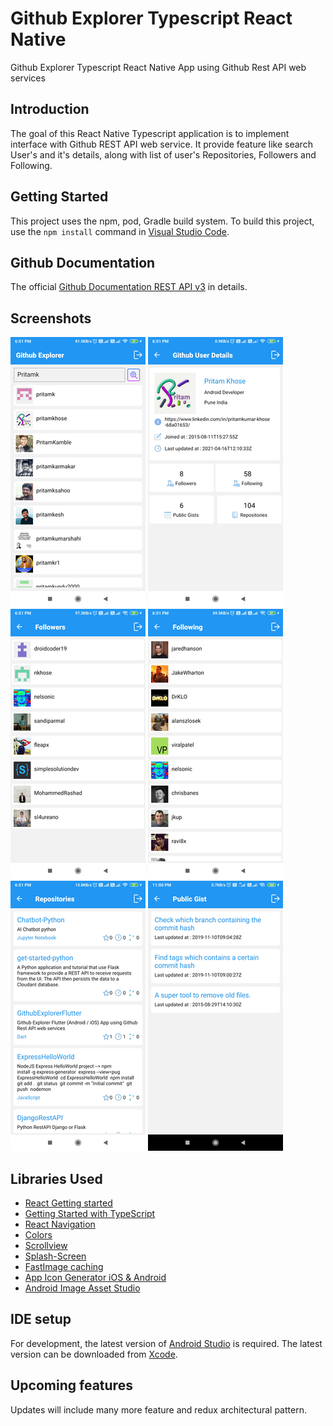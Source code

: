 # Github Explorer Typescript React Native
Github Explorer Typescript React Native App using Github Rest API web services

Introduction
------------

The goal of this React Native Typescript application is to implement interface with Github REST API web service. 
It provide feature like search User's and it's details, along with list of user's Repositories, Followers and Following.

Getting Started
---------------
This project uses the npm, pod, Gradle build system. To build this project, use the
`npm install` command in [Visual Studio Code](https://code.visualstudio.com/download).

Github Documentation
---------
The official [Github Documentation REST API v3](https://developer.github.com/v3/) in details.

Screenshots
-----------
![Search Users](screenshot/home.png "Home Screen to search user")
![User Detail](screenshot/userdetails.png "User Detail Screen")
![List of User Follower](screenshot/followers.png "List of User Follower")
![List of User Following](screenshot/following.png "List of User Following")
![List of User Repositories](screenshot/repo.png "List of User Repositories")
![List of User Public Gist](screenshot/gist.png "List of User Public Gist")

Libraries Used
--------------
* [React Getting started](https://reactnative.dev/docs/getting-started)
* [Getting Started with TypeScript](https://reactnative.dev/docs/typescript)
* [React Navigation](https://reactnavigation.org/docs/getting-started/)
* [Colors](https://reactnative.dev/docs/colors)
* [Scrollview](https://www.tutorialspoint.com/react_native/react_native_scrollview.htm)
* [Splash-Screen](https://medium.com/@appstud/add-a-splash-screen-to-a-react-native-app-810492e773f9)
* [FastImage caching](https://www.npmjs.com/package/react-native-fast-image)
* [App Icon Generator iOS & Android](https://appicon.co/)
* [Android Image Asset Studio](https://developer.android.com/studio/write/image-asset-studio)

IDE setup
------------------------
For development, the latest version of [Android Studio](https://developer.android.com/studio/) is required. The latest version can be
downloaded from [Xcode](https://developer.apple.com/xcode/).


Upcoming features
-----------------
Updates will include many more feature and redux architectural pattern.